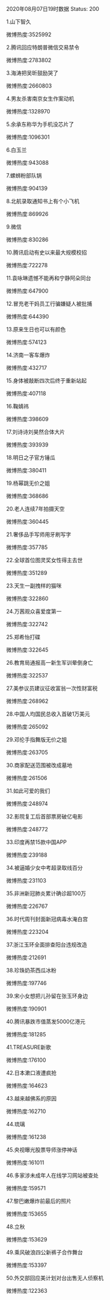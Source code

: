 2020年08月07日19时数据
Status: 200

1.山下智久

微博热度:3525992

2.腾讯回应特朗普微信交易禁令

微博热度:2783802

3.海涛把吴昕鼓励哭了

微博热度:2660803

4.男友杀害南京女生作案动机

微博热度:1328970

5.余承东称华为手机没芯片了

微博热度:1096301

6.白玉兰

微博热度:943088

7.螺蛳粉部队锅

微博热度:904139

8.北航录取通知书上有个小飞机

微博热度:869926

9.微信

微博热度:830286

10.腾讯启动有史以来最大规模校招

微博热度:722278

11.袁咏琳遗憾不能再和宁静阿朵同台

微博热度:647900

12.冒充老干妈员工行骗嫌疑人被批捕

微博热度:644390

13.原来生日也可以有颜色

微博热度:574123

14.济南一客车爆炸

微博热度:432717

15.身体被敲断四次后终于重新站起

微博热度:407118

16.鞠婧祎

微博热度:398609

17.刘诗诗刘昊然合体大片

微博热度:393939

18.明日之子官方锤瓜

微博热度:380411

19.杨幂跳无价之姐

微博热度:368686

20.老人连续7年拍摄天空

微博热度:360445

21.奢侈品手写师用牙刷写字

微博热度:357785

22.全球首位图灵奖女性得主去世

微博热度:351289

23.天生一副拽样的猫咪

微博热度:322860

24.万茜观众喜爱度第一

微博热度:322742

25.郑希怡打碟

微博热度:322645

26.教育局通报高一新生军训晕倒身亡

微博热度:322537

27.美参议员建议征收富翁一次性财富税

微博热度:268962

28.中国人均国民总收入首破1万美元

微博热度:265092

29.邓伦手指舞版无价之姐

微博热度:263705

30.商家配送范围被改成墓地

微博热度:261506

31.如此可爱的我们

微博热度:248974

32.影院复工后首部票房破亿电影

微博热度:248772

33.印度再禁15款中国APP

微博热度:239188

34.被逼婚少女中考超录取线百分

微博热度:231103

35.非洲新冠肺炎累计确诊超100万

微博热度:226767

36.时代周刊封面新冠病毒水淹白宫

微博热度:223204

37.浙江玉环全面排查阳台违规改造

微博热度:212691

38.珍珠奶茶西瓜冰粉

微博热度:197746

39.宋小女想把儿孙留在张玉环身边

微博热度:190901

40.腾讯暴跌市值蒸发5000亿港元

微博热度:181285

41.TREASURE新歌

微博热度:176100

42.日本漱口液遭疯抢

微博热度:164623

43.越来越佛系的原因

微博热度:162710

44.琉璃

微博热度:161238

45.央视曝光股票导师涨停神话

微博热度:161011

46.多家涉未成年人在线学习网站被查处

微博热度:159571

47.黎巴嫩爆炸前最后的照片

微博热度:153655

48.立秋

微博热度:153629

49.乘风破浪四公新裤子合作舞台

微博热度:153397

50.外交部回应美计划对台出售无人侦察机

微博热度:122363

